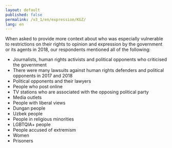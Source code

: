 ```yaml
---
layout: default
published: false
permalink: /v3_1/en/expression/KGZ/
lang: en
---
```


When asked to provide more context about who was especially vulnerable to restrictions on their rights to opinion and expression by the government or its agents in 2018, our respondents mentioned all of the following:
-	Journalists, human rights activists and political opponents who criticised the government
-	There were many lawsuits against human rights defenders and political opponents in 2017 and 2018
-	Political opponents and their lawyers
-	People who post online
-	TV stations who are associated with the opposing political party
-	Media outlets
-	People with liberal views
-	Dungan people
-	Uzbek people
-	People in religious minorities
-	LGBTQIA+ people
-	People accused of extremism
-	Women
-	Prisoners

